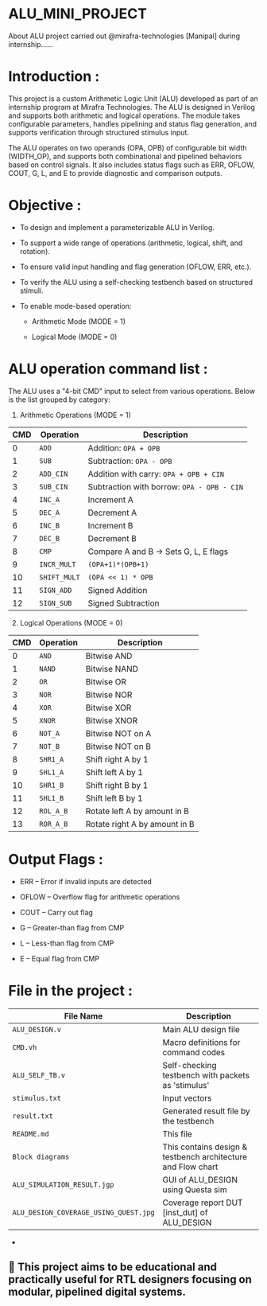 # ALU_MINI_PROJECT
About ALU project carried out @mirafra-technologies [Manipal] during internship......

# Introduction : 
This project is a custom Arithmetic Logic Unit (ALU) developed as part of an internship program at Mirafra Technologies. The ALU is designed in Verilog and supports both arithmetic and logical operations. The module takes configurable parameters, handles pipelining and status flag generation, and supports verification through structured stimulus input.

The ALU operates on two operands (OPA, OPB) of configurable bit width (WIDTH_OP), and supports both combinational and pipelined behaviors based on control signals. It also includes status flags such as ERR, OFLOW, COUT, G, L, and E to provide diagnostic and comparison outputs.

# Objective :
- To design and implement a parameterizable ALU in Verilog.

- To support a wide range of operations (arithmetic, logical, shift, and rotation).

- To ensure valid input handling and flag generation (OFLOW, ERR, etc.).

- To verify the ALU using a self-checking testbench based on structured stimuli.

- To enable mode-based operation:

  - Arithmetic Mode (MODE = 1)

  - Logical Mode (MODE = 0)

# ALU operation command list :
The ALU uses a "4-bit CMD" input to select from various operations. Below is the list grouped by category:

1. Arithmetic Operations (MODE = 1)

| CMD | Operation    | Description                                |
| --- | ------------ | ------------------------------------------ |
| 0   | `ADD`        | Addition: `OPA + OPB`                      |
| 1   | `SUB`        | Subtraction: `OPA - OPB`                   |
| 2   | `ADD_CIN`    | Addition with carry: `OPA + OPB + CIN`     |
| 3   | `SUB_CIN`    | Subtraction with borrow: `OPA - OPB - CIN` |
| 4   | `INC_A`      | Increment A                                |
| 5   | `DEC_A`      | Decrement A                                |
| 6   | `INC_B`      | Increment B                                |
| 7   | `DEC_B`      | Decrement B                                |
| 8   | `CMP`        | Compare A and B → Sets G, L, E flags       |
| 9   | `INCR_MULT`  | `(OPA+1)*(OPB+1)`                          |
| 10  | `SHIFT_MULT` | `(OPA << 1) * OPB`                         |
| 11  | `SIGN_ADD`   | Signed Addition                            |
| 12  | `SIGN_SUB`   | Signed Subtraction                         |

2. Logical Operations (MODE = 0)

| CMD | Operation | Description                   |
| --- | --------- | ----------------------------- |
| 0   | `AND`     | Bitwise AND                   |
| 1   | `NAND`    | Bitwise NAND                  |
| 2   | `OR`      | Bitwise OR                    |
| 3   | `NOR`     | Bitwise NOR                   |
| 4   | `XOR`     | Bitwise XOR                   |
| 5   | `XNOR`    | Bitwise XNOR                  |
| 6   | `NOT_A`   | Bitwise NOT on A              |
| 7   | `NOT_B`   | Bitwise NOT on B              |
| 8   | `SHR1_A`  | Shift right A by 1            |
| 9   | `SHL1_A`  | Shift left A by 1             |
| 10  | `SHR1_B`  | Shift right B by 1            |
| 11  | `SHL1_B`  | Shift left B by 1             |
| 12  | `ROL_A_B` | Rotate left A by amount in B  |
| 13  | `ROR_A_B` | Rotate right A by amount in B |  

# Output Flags :
- ERR – Error if invalid inputs are detected

- OFLOW – Overflow flag for arithmetic operations

- COUT – Carry out flag

- G – Greater-than flag from CMP

- L – Less-than flag from CMP

- E – Equal flag from CMP

# File in the project :

| File Name               | Description                                                          |
| ----------------------- | ---------------------------------------------------------------------|
| `ALU_DESIGN.v`          | Main ALU design file                                                 |
| `CMD.vh`                | Macro definitions for command codes                                  |
| `ALU_SELF_TB.v`         | Self-checking testbench with packets as 'stimulus'                   |
| `stimulus.txt`          | Input vectors                                                        |
| `result.txt`            | Generated result file by the testbench                               |
| `README.md`             | This file                                                            |
| `Block diagrams`        | This contains design & testbench architecture and Flow chart         |  
| `ALU_SIMULATION_RESULT.jgp` | GUI of ALU_DESIGN using Questa sim                               |
| `ALU_DESIGN_COVERAGE_USING_QUEST.jpg` | Coverage report DUT [inst_dut] of ALU_DESIGN           | 


-
📌 This project aims to be educational and practically useful for RTL designers focusing on modular, pipelined digital systems. 
-
